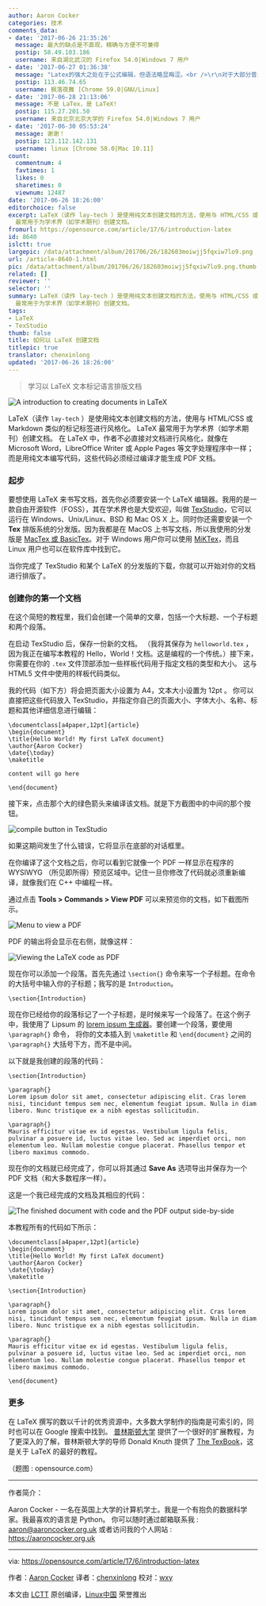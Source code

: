 ```yaml
---
author: Aaron Cocker
categories: 技术
comments_data:
- date: '2017-06-26 21:35:26'
  message: 最大的缺点是不直观，精确与方便不可兼得
  postip: 58.49.103.186
  username: 来自湖北武汉的 Firefox 54.0|Windows 7 用户
- date: '2017-06-27 01:36:38'
  message: "Latex的强大之处在于公式编辑，但语法略显晦涩。<br />\r\n对于大部分普通写作需求，Markdown足以应对，而且更加简单易学。"
  postip: 113.46.74.65
  username: 枫落夜舞 [Chrome 59.0|GNU/Linux]
- date: '2017-06-28 21:13:06'
  message: 不是 LaTex，是 LaTeX!
  postip: 115.27.201.50
  username: 来自北京北京大学的 Firefox 54.0|Windows 7 用户
- date: '2017-06-30 05:53:24'
  message: 谢谢！
  postip: 123.112.142.131
  username: linux [Chrome 58.0|Mac 10.11]
count:
  commentnum: 4
  favtimes: 1
  likes: 0
  sharetimes: 0
  viewnum: 12487
date: '2017-06-26 18:26:00'
editorchoice: false
excerpt: LaTeX（读作 lay-tech ）是使用纯文本创建文档的方法，使用与 HTML/CSS 或 Markdown 类似的标记标签进行风格化。 LaTeX
  最常用于为学术界（如学术期刊）创建文档。
fromurl: https://opensource.com/article/17/6/introduction-latex
id: 8640
islctt: true
largepic: /data/attachment/album/201706/26/182603moiwjj5fqxiw7lo9.png
url: /article-8640-1.html
pic: /data/attachment/album/201706/26/182603moiwjj5fqxiw7lo9.png.thumb.jpg
related: []
reviewer: ''
selector: ''
summary: LaTeX（读作 lay-tech ）是使用纯文本创建文档的方法，使用与 HTML/CSS 或 Markdown 类似的标记标签进行风格化。 LaTeX
  最常用于为学术界（如学术期刊）创建文档。
tags:
- LaTeX
- TexStudio
thumb: false
title: 如何以 LaTeX 创建文档
titlepic: true
translator: chenxinlong
updated: '2017-06-26 18:26:00'
---
```



> 
> 学习以 LaTeX 文本标记语言排版文档
> 
> 
> 


![A introduction to creating documents in LaTeX](/data/attachment/album/201706/26/182603moiwjj5fqxiw7lo9.png "A introduction to creating documents in LaTeX")


LaTeX（读作 `lay-tech` ）是使用纯文本创建文档的方法，使用与 HTML/CSS 或 Markdown 类似的标记标签进行风格化。 LaTeX 最常用于为学术界（如学术期刊）创建文档。 在 LaTeX 中，作者不必直接对文档进行风格化，就像在 Microsoft Word，LibreOffice Writer 或 Apple Pages 等文字处理程序中一样； 而是用纯文本编写代码，这些代码必须经过编译才能生成 PDF 文档。


### 起步


要想使用 LaTeX 来书写文档，首先你必须要安装一个 LaTeX 编辑器。我用的是一款自由开源软件（FOSS），其在学术界也是大受欢迎，叫做 [TexStudio](http://www.texstudio.org/)，它可以运行在 Windows、Unix/Linux、BSD 和 Mac OS X 上。同时你还需要安装一个 **Tex** 排版系统的分发版。因为我都是在 MacOS 上书写文档，所以我使用的分发版是 [MacTex 或 BasicTex](https://www.tug.org/mactex/morepackages.html)。对于 Windows 用户你可以使用 [MiKTex](https://miktex.org/download)，而且 Linux 用户也可以在软件库中找到它。


当你完成了 TexStudio 和某个 LaTeX 的分发版的下载，你就可以开始对你的文档进行排版了。


### 创建你的第一个文档


在这个简短的教程里，我们会创建一个简单的文章，包括一个大标题、一个子标题和两个段落。


在启动 TexStudio 后，保存一份新的文档。 （我将其保存为 `helloworld.tex` ，因为我正在编写本教程的 Hello，World！文档。这是编程的一个传统。）接下来，你需要在你的 `.tex` 文件顶部添加一些样板代码用于指定文档的类型和大小。 这与 HTML5 文件中使用的样板代码类似。


我的代码（如下方）将会把页面大小设置为 A4，文本大小设置为 12pt 。 你可以直接把这些代码放入 TexStudio，并指定你自己的页面大小、字体大小、名称、标题和其他详细信息进行编辑：



```
\documentclass[a4paper,12pt]{article}
\begin{document}
\title{Hello World! My first LaTeX document}
\author{Aaron Cocker}
\date{\today}
\maketitle

content will go here 

\end{document}

```

接下来，点击那个大的绿色箭头来编译该文档。就是下方截图中的中间的那个按钮。


![compile button in TexStudio](/data/attachment/album/201706/26/182604f86z83w5ylz5d8d3.png "compile button in TexStudio")


如果这期间发生了什么错误，它将显示在底部的对话框里。


在你编译了这个文档之后，你可以看到它就像一个 PDF 一样显示在程序的 WYSIWYG （所见即所得）预览区域中。记住一旦你修改了代码就必须重新编译，就像我们在 C++ 中编程一样。


通过点击 **Tools > Commands > View PDF** 可以来预览你的文档，如下截图所示。


![Menu to view a PDF](/data/attachment/album/201706/26/182604uv6vtn6a6y76e0lp.png "Menu to view a PDF")


PDF 的输出将会显示在右侧，就像这样：


![Viewing the LaTeX code as PDF](/data/attachment/album/201706/26/182605eo44htqno043uudp.png "Viewing the LaTeX code as PDF")


现在你可以添加一个段落。首先先通过 `\section{}` 命令来写一个子标题。在命令的大括号中输入你的子标题；我写的是 `Introduction`。



```
\section{Introduction}

```

现在你已经给你的段落标记了一个子标题，是时候来写一个段落了。在这个例子中，我使用了 Lipsum 的 [lorem ipsum 生成器](http://www.lipsum.com/feed/html)。要创建一个段落，要使用 `\paragraph{}` 命令， 将你的文本插入到 `\maketitle` 和 `\end{document}` 之间的 `\paragraph{}` 大括号下方，而不是中间。


以下就是我创建的段落的代码：



```
\section{Introduction}

\paragraph{}
Lorem ipsum dolor sit amet, consectetur adipiscing elit. Cras lorem nisi, tincidunt tempus sem nec, elementum feugiat ipsum. Nulla in diam libero. Nunc tristique ex a nibh egestas sollicitudin. 

\paragraph{}
Mauris efficitur vitae ex id egestas. Vestibulum ligula felis, pulvinar a posuere id, luctus vitae leo. Sed ac imperdiet orci, non elementum leo. Nullam molestie congue placerat. Phasellus tempor et libero maximus commodo.

```

现在你的文档就已经完成了，你可以将其通过 **Save As** 选项导出并保存为一个 PDF 文档（和大多数程序一样）。


这是一个我已经完成的文档及其相应的代码：


![The finished document with code and the PDF output side-by-side](/data/attachment/album/201706/26/182605dm66cb68a66fvfvz.png "The finished document with code and the PDF output side-by-side")


本教程所有的代码如下所示：



```
\documentclass[a4paper,12pt]{article}
\begin{document}
\title{Hello World! My first LaTeX document}
\author{Aaron Cocker}
\date{\today}
\maketitle

\section{Introduction}

\paragraph{}
Lorem ipsum dolor sit amet, consectetur adipiscing elit. Cras lorem nisi, tincidunt tempus sem nec, elementum feugiat ipsum. Nulla in diam libero. Nunc tristique ex a nibh egestas sollicitudin. 

\paragraph{}
Mauris efficitur vitae ex id egestas. Vestibulum ligula felis, pulvinar a posuere id, luctus vitae leo. Sed ac imperdiet orci, non elementum leo. Nullam molestie congue placerat. Phasellus tempor et libero maximus commodo.

\end{document}

```

### 更多


在 LaTeX 撰写的数以千计的优秀资源中，大多数大学制作的指南是可索引的，同时也可以在 Google 搜索中找到。 [普林斯顿大学](https://www.cs.princeton.edu/courses/archive/spr10/cos433/Latex/latex-guide.pdf) 提供了一个很好的扩展教程，为了更深入的了解，普林斯顿大学的导师 Donald Knuth 提供了 [The TexBook](http://www.ctex.org/documents/shredder/src/texbook.pdf)，这是关于 LaTeX 的最好的教程。


（题图 : opensource.com）




---


作者简介：


Aaron Cocker - 一名在英国上大学的计算机学士。我是一个有抱负的数据科学家。我最喜欢的语言是 Python。 你可以随时通过邮箱联系我 : [aaron@aaroncocker.org.uk](mailto:aaron@aaroncocker.org.uk) 或者访问我的个人网站 : <https://aaroncocker.org.uk>




---


via: <https://opensource.com/article/17/6/introduction-latex>


作者：[Aaron Cocker](https://opensource.com/users/aaroncocker) 译者：[chenxinlong](https://github.com/chenxinlong) 校对：[wxy](https://github.com/wxy)


本文由 [LCTT](https://github.com/LCTT/TranslateProject) 原创编译，[Linux中国](https://linux.cn/) 荣誉推出